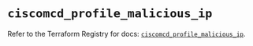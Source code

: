 # `ciscomcd_profile_malicious_ip`

Refer to the Terraform Registry for docs: [`ciscomcd_profile_malicious_ip`](https://registry.terraform.io/providers/ciscodevnet/ciscomcd/25.9.1/docs/resources/profile_malicious_ip).
